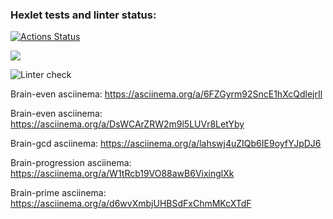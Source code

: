 ### Hexlet tests and linter status:
[![Actions Status](https://github.com/valentmarty/python-project-lvl1/workflows/hexlet-check/badge.svg)](https://github.com/valentmarty/python-project-lvl1/actions)

<a href="https://codeclimate.com/github/codeclimate/codeclimate/maintainability"><img src="https://api.codeclimate.com/v1/badges/a99a88d28ad37a79dbf6/maintainability" /></a>

![Linter check](https://github.com/valentmarty/python-project-lvl1/workflows/flake8-linter-check/badge.svg)

Brain-even asciinema:
https://asciinema.org/a/6FZGyrm92SncE1hXcQdlejrIl

Brain-even asciinema:
https://asciinema.org/a/DsWCArZRW2m9l5LUVr8LetYby

Brain-gcd asciinema:
https://asciinema.org/a/lahswj4uZIQb6IE9oyfYJpDJ6

Brain-progression asciinema:
 https://asciinema.org/a/W1tRcb19VO88awB6VixinglXk

Brain-prime asciinema: 
 https://asciinema.org/a/d6wvXmbjUHBSdFxChmMKcXTdF
